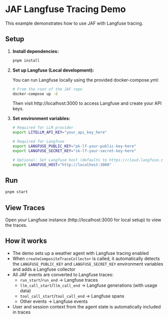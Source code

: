# JAF Langfuse Tracing Demo

This example demonstrates how to use JAF with Langfuse tracing.

## Setup

1. **Install dependencies:**
   ```bash
   pnpm install
   ```

2. **Set up Langfuse (Local development):**
   
   You can run Langfuse locally using the provided docker-compose.yml:
   ```bash
   # From the root of the JAF repo
   docker-compose up -d
   ```
   
   Then visit http://localhost:3000 to access Langfuse and create your API keys.

3. **Set environment variables:**
   ```bash
   # Required for LLM provider
   export LITELLM_API_KEY="your_api_key_here"
   
   # Required for Langfuse
   export LANGFUSE_PUBLIC_KEY="pk-lf-your-public-key-here"
   export LANGFUSE_SECRET_KEY="sk-lf-your-secret-key-here"
   
   # Optional: Set Langfuse host (defaults to https://cloud.langfuse.com)
   export LANGFUSE_HOST="http://localhost:3000"
   ```

## Run

```bash
pnpm start
```

## View Traces

Open your Langfuse instance (http://localhost:3000 for local setup) to view the traces.

## How it works

- The demo sets up a weather agent with Langfuse tracing enabled
- When `createCompositeTraceCollector` is called, it automatically detects the `LANGFUSE_PUBLIC_KEY` and `LANGFUSE_SECRET_KEY` environment variables and adds a Langfuse collector
- All JAF events are converted to Langfuse traces:
  - `run_start`/`run_end` → Langfuse traces
  - `llm_call_start`/`llm_call_end` → Langfuse generations (with usage data)
  - `tool_call_start`/`tool_call_end` → Langfuse spans
  - Other events → Langfuse events
- User and session context from the agent state is automatically included in traces